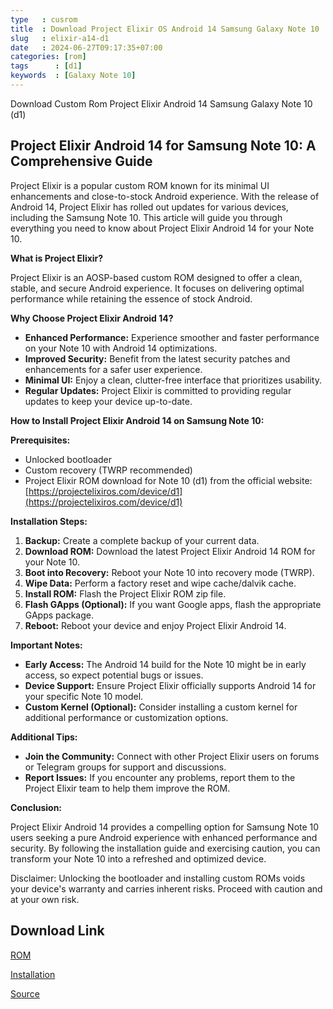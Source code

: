 ```yaml
---
type   : cusrom
title  : Download Project Elixir OS Android 14 Samsung Galaxy Note 10
slug   : elixir-a14-d1
date   : 2024-06-27T09:17:35+07:00
categories: [rom]
tags      : [d1]
keywords  : [Galaxy Note 10]
---
```


Download Custom Rom Project Elixir Android 14 Samsung Galaxy Note 10 (d1)

## Project Elixir Android 14 for Samsung Note 10: A Comprehensive Guide

Project Elixir is a popular custom ROM known for its minimal UI enhancements and close-to-stock Android experience. With the release of Android 14, Project Elixir has rolled out updates for various devices, including the Samsung Note 10. This article will guide you through everything you need to know about Project Elixir Android 14 for your Note 10.

**What is Project Elixir?**

Project Elixir is an AOSP-based custom ROM designed to offer a clean, stable, and secure Android experience. It focuses on delivering optimal performance while retaining the essence of stock Android.

**Why Choose Project Elixir Android 14?**

* **Enhanced Performance:** Experience smoother and faster performance on your Note 10 with Android 14 optimizations.
* **Improved Security:** Benefit from the latest security patches and enhancements for a safer user experience.
* **Minimal UI:** Enjoy a clean, clutter-free interface that prioritizes usability.
* **Regular Updates:** Project Elixir is committed to providing regular updates to keep your device up-to-date.

**How to Install Project Elixir Android 14 on Samsung Note 10:**

**Prerequisites:**

* Unlocked bootloader
* Custom recovery (TWRP recommended)
* Project Elixir ROM download for Note 10 (d1) from the official website: [https://projectelixiros.com/device/d1](https://projectelixiros.com/device/d1)

**Installation Steps:**

1. **Backup:** Create a complete backup of your current data.
2. **Download ROM:** Download the latest Project Elixir Android 14 ROM for your Note 10.
3. **Boot into Recovery:** Reboot your Note 10 into recovery mode (TWRP).
4. **Wipe Data:** Perform a factory reset and wipe cache/dalvik cache.
5. **Install ROM:** Flash the Project Elixir ROM zip file.
6. **Flash GApps (Optional):** If you want Google apps, flash the appropriate GApps package.
7. **Reboot:** Reboot your device and enjoy Project Elixir Android 14.

**Important Notes:**

* **Early Access:** The Android 14 build for the Note 10 might be in early access, so expect potential bugs or issues.
* **Device Support:** Ensure Project Elixir officially supports Android 14 for your specific Note 10 model.
* **Custom Kernel (Optional):** Consider installing a custom kernel for additional performance or customization options.

**Additional Tips:**

* **Join the Community:** Connect with other Project Elixir users on forums or Telegram groups for support and discussions.
* **Report Issues:** If you encounter any problems, report them to the Project Elixir team to help them improve the ROM.

**Conclusion:**

Project Elixir Android 14 provides a compelling option for Samsung Note 10 users seeking a pure Android experience with enhanced performance and security. By following the installation guide and exercising caution, you can transform your Note 10 into a refreshed and optimized device.

Disclaimer: Unlocking the bootloader and installing custom ROMs voids your device's warranty and carries inherent risks. Proceed with caution and at your own risk.

## Download Link
[ROM](https://www.pling.com/p/2073776/)

[Installation](https://github.com/ProjectElixir-Devices/Wiki/blob/UNO/d1.md)

[Source](https://projectelixiros.com/device/d1)

